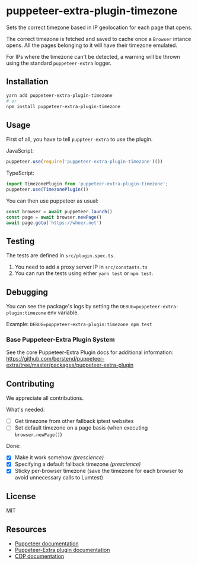 # puppeteer-extra-plugin-timezone

Sets the correct timezone based in IP geolocation for each page that opens.

The correct timezone is fetched and saved to cache once a `Browser` intance opens. All the pages belonging to it will have their timezone emulated.

For IPs where the timezone can't be detected, a warning will be thrown using the standard `puppeteer-extra` logger.

## Installation

```bash
yarn add puppeteer-extra-plugin-timezone
# or
npm install puppeteer-extra-plugin-timezone
```

## Usage

First of all, you have to tell `puppteer-extra` to use the plugin.

JavaScript:

```js
puppeteer.use(require('puppeteer-extra-plugin-timezone')())
```

TypeScript:

```ts
import TimezonePlugin from 'puppeteer-extra-plugin-timezone';
puppeteer.use(TimezonePlugin())
```

You can then use puppeteer as usual:

```javascript
const browser = await puppeteer.launch()
const page = await browser.newPage()
await page.goto('https://whoer.net')
```

## Testing

The tests are defined in `src/plugin.spec.ts`.

1. You need to add a proxy server IP in `src/constants.ts`
2. You can run the tests using either `yarn test` or `npm test`.

## Debugging

You can see the package's logs by setting the `DEBUG=puppeteer-extra-plugin:timezone` env variable.

Example: `DEBUG=puppeteer-extra-plugin:timezone npm test`

### Base Puppeteer-Extra Plugin System

See the core Puppeteer-Extra Plugin docs for additional information:
<https://github.com/berstend/puppeteer-extra/tree/master/packages/puppeteer-extra-plugin>

## Contributing

We appreciate all contributions.

What's needed:

- [ ] Get timezone from other fallback iptest websites
- [ ] Set default timezone on a page basis (when executing `browser.newPage()`)

Done:

- [x] Make it work somehow *(prescience)*
- [x] Specifying a default fallback timezone *(prescience)*
- [x] Sticky per-browser timezone (save the timezone for each browser to avoid unnecessary calls to Lumtest)

## License

MIT

## Resources

- [Puppeteer documentation](https://pptr.dev)
- [Puppeteer-Extra plugin documentation](https://github.com/berstend/puppeteer-extra/tree/master/packages/puppeteer-extra-plugin)
- [CDP documentation](https://chromedevtools.github.io/devtools-protocol/)
